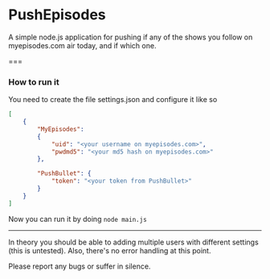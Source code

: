 PushEpisodes
============

A simple node.js application for pushing if any of the shows you follow on myepisodes.com air today, and if which one.

===

### How to run it

You need to create the file settings.json and configure it like so

```JSON
[
    {
        "MyEpisodes":
        {
            "uid": "<your username on myepisodes.com>",
            "pwdmd5": "<your md5 hash on myepisodes.com>"
        },

        "PushBullet": {
            "token": "<your token from PushBullet>"
        }
    }
]
```

Now you can run it by doing ```node main.js```

---

In theory you should be able to adding multiple users with different settings (this is untested). Also, there's no error handling at this point.

Please report any bugs or suffer in silence.

